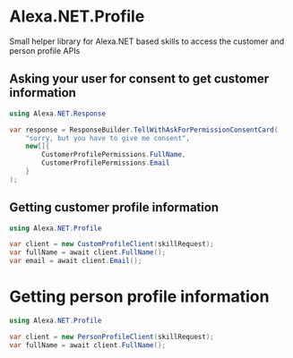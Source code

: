 # Alexa.NET.Profile
Small helper library for Alexa.NET based skills to access the customer and person profile APIs

## Asking your user for consent to get customer information
```csharp
using Alexa.NET.Response

var response = ResponseBuilder.TellWithAskForPermissionConsentCard(
    "sorry, but you have to give me consent",
    new[]{
        CustomerProfilePermissions.FullName,
        CustomerProfilePermissions.Email
    }
);
```
## Getting customer profile information
```csharp
using Alexa.NET.Profile

var client = new CustomProfileClient(skillRequest);
var fullName = await client.FullName();
var email = await client.Email();
```

# Getting person profile information
```csharp
using Alexa.NET.Profile

var client = new PersonProfileClient(skillRequest);
var fullName = await client.FullName();
```